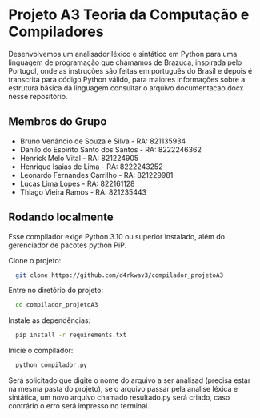 
# Projeto A3 Teoria da Computação e Compiladores

Desenvolvemos um analisador léxico e sintático em Python para uma linguagem de programação
que chamamos de Brazuca, inspirada pelo Portugol, onde as instruções são feitas em
português do Brasil e depois é transcrita para código Python válido, para maiores informações 
sobre a estrutura básica da linguagem consultar o arquivo documentacao.docx nesse repositório.

## Membros do Grupo

- Bruno Venâncio de Souza e Silva - RA: 821135934
- Danilo do Espirito Santo dos Santos - RA: 8222246362
- Henrick Melo Vital - RA: 821224905
- Henrique Isaias de Lima - RA: 8222243252
- Leonardo Fernandes Carrilho - RA: 821229981
- Lucas Lima Lopes - RA: 822161128
- Thiago Vieira Ramos - RA: 821235443


## Rodando localmente

Esse compilador exige Python 3.10 ou superior instalado, além do gerenciador de pacotes python PiP.

Clone o projeto:

```bash
  git clone https://github.com/d4rkwav3/compilador_projetoA3
```

Entre no diretório do projeto:

```bash
  cd compilador_projetoA3
```

Instale as dependências:

```bash
  pip install -r requirements.txt
```

Inicie o compilador:

```bash
  python compilador.py
```

Será solicitado que digite o nome do arquivo a ser analisad (precisa estar na mesma pasta do projeto),
se o arquivo passar pela analise léxica e sintática, um novo arquivo chamado resultado.py será criado, caso contrário 
o erro será impresso no terminal.